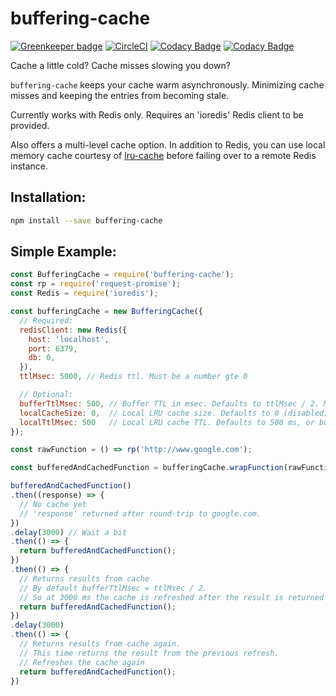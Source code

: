 # buffering-cache

[![Greenkeeper badge](https://badges.greenkeeper.io/groupby/buffering-cache.svg)](https://greenkeeper.io/)
[![CircleCI](https://circleci.com/gh/groupby/buffering-cache.svg?style=svg)](https://circleci.com/gh/groupby/buffering-cache)
[![Codacy Badge](https://api.codacy.com/project/badge/Grade/fef770286f884ecc9c221d8bb61ae083)](https://www.codacy.com/app/GroupByInc/buffering-cache?utm_source=github.com&amp;utm_medium=referral&amp;utm_content=groupby/buffering-cache&amp;utm_campaign=Badge_Grade)
[![Codacy Badge](https://api.codacy.com/project/badge/Coverage/fef770286f884ecc9c221d8bb61ae083)](https://www.codacy.com/app/GroupByInc/buffering-cache?utm_source=github.com&amp;utm_medium=referral&amp;utm_content=groupby/buffering-cache&amp;utm_campaign=Badge_Coverage)

Cache a little cold? Cache misses slowing you down?

`buffering-cache` keeps your cache warm asynchronously. Minimizing cache misses and keeping the entries from becoming stale.

Currently works with Redis only. Requires an 'ioredis' Redis client to be provided.

Also offers a multi-level cache option. In addition to Redis, you can use local memory cache courtesy of [lru-cache](https://github.com/isaacs/node-lru-cache) before failing over to a remote Redis instance. 

## Installation:
```bash
npm install --save buffering-cache
```

## Simple Example:
```javascript
const BufferingCache = require('buffering-cache');
const rp = require('request-promise');
const Redis = require('ioredis');

const bufferingCache = new BufferingCache({
  // Required:
  redisClient: new Redis({
    host: 'localhost',
    port: 6379,
    db: 0,
  }),
  ttlMsec: 5000, // Redis ttl. Must be a number gte 0

  // Optional:
  bufferTtlMsec: 500, // Buffer TTL in msec. Defaults to ttlMsec / 2. Must be gt 0 and lt ttlMsec
  localCacheSize: 0,  // Local LRU cache size. Defaults to 0 (disabled). Must be gt 0.
  localTtlMsec: 500   // Local LRU cache TTL. Defaults to 500 ms, or bufferTtlMsec, whichever is less
});

const rawFunction = () => rp('http://www.google.com');

const bufferedAndCachedFunction = bufferingCache.wrapFunction(rawFunction);

bufferedAndCachedFunction()
.then((response) => {
  // No cache yet
  // 'response' returned after round-trip to google.com. 
})
.delay(3000) // Wait a bit 
.then(() => {
  return bufferedAndCachedFunction();
})
.then(() => {
  // Returns results from cache
  // By default bufferTtlMsec = ttlMsec / 2. 
  // So at 3000 ms the cache is refreshed after the result is returned
  return bufferedAndCachedFunction();
})
.delay(3000)
.then(() => {
  // Returns results from cache again. 
  // This time returns the result from the previous refresh.
  // Refreshes the cache again
  return bufferedAndCachedFunction();
})
```
